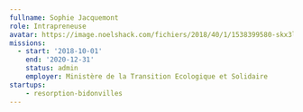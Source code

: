 ```yaml
---
fullname: Sophie Jacquemont
role: Intrapreneuse
avatar: https://image.noelshack.com/fichiers/2018/40/1/1538399580-skx3ldpq.jpg
missions:
  - start: '2018-10-01'
    end: '2020-12-31'
    status: admin
    employer: Ministère de la Transition Ecologique et Solidaire
startups:
    - resorption-bidonvilles
---
```

